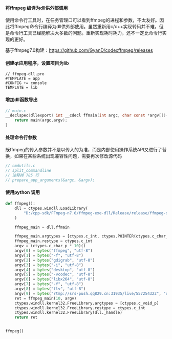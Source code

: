 #### 将ffmpeg 编译为dll供外部调用

使用命令行工具时，在任务管理口可以看到ffmpeg的进程和参数，不太友好。因此将ffmpeg命令行编译为dll供外部使用。虽然重新用c/c++实现转码并不难，但是命令行工具已经能解决大多数的问题。重新实现耗时耗力，还不一定比命令行实现的更好。



基于ffmpeg7.0构建：https://github.com/GyanD/codexffmpeg/releases 



#### 创建qt应用程序，设置项目为lib

```
// ffmpeg-dll.pro
#TEMPLATE = app
#CONFIG += console
TEMPLATE = lib
```

#### 增加dll函数导出
```c
// main.c
__declspec(dllexport) int __cdecl ffmain(int argc, char const *argv[]){
    return main(argc,argv);
}
```

#### 处理命令行参数
既ffmpeg的传入参数并不是以传入的为准，而是内部使用操作系统API又进行了替换，如果在某些系统出现兼容性问题，需要再次修改源代码

```c
// cmdutils.c
// split_commandline
// 注释掉 785 行
// prepare_app_arguments(&argc, &argv);
```


#### 使用python 调用

```python
def ffmpeg():
    dll = ctypes.windll.LoadLibrary(
        "D:/cpp-sdk/FFmpeg-n7.0/ffmpeg-exe-dll/Release/release/ffmpeg-dll.dll"
    )

    ffmpeg_main = dll.ffmain

    ffmpeg_main.argtypes = [ctypes.c_int, ctypes.POINTER(ctypes.c_char_p)]
    ffmpeg_main.restype = ctypes.c_int
    argv = (ctypes.c_char_p * 10)()
    argv[0] = bytes("ffmpeg", "utf-8")
    argv[1] = bytes("-f", "utf-8")
    argv[2] = bytes("gdigrab", "utf-8")
    argv[3] = bytes("-i", "utf-8")
    argv[4] = bytes("desktop", "utf-8")
    argv[5] = bytes("-vcodec", "utf-8")
    argv[6] = bytes("libx264", "utf-8")
    argv[7] = bytes("-f", "utf-8")
    argv[8] = bytes("flv", "utf-8")
    argv[9] = bytes("rtmp://srs-push.qq829.cn:31935/live/557254322", "utf-8")
    ret = ffmpeg_main(10, argv)
    ctypes.windll.kernel32.FreeLibrary.argtypes = [ctypes.c_void_p]
    ctypes.windll.kernel32.FreeLibrary.restype = ctypes.c_int
    ctypes.windll.kernel32.FreeLibrary(dll._handle)
    return ret


ffmpeg()
```